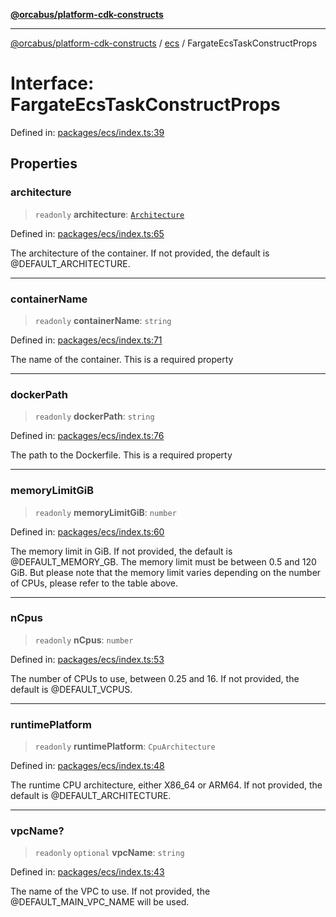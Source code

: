 [**@orcabus/platform-cdk-constructs**](../../../../README.md)

***

[@orcabus/platform-cdk-constructs](../../../../README.md) / [ecs](../README.md) / FargateEcsTaskConstructProps

# Interface: FargateEcsTaskConstructProps

Defined in: [packages/ecs/index.ts:39](https://github.com/orcabus/platform-cdk-constructs/blob/d147e1d3dfea325d03b6788743df722bc7755f87/packages/ecs/index.ts#L39)

## Properties

### architecture

> `readonly` **architecture**: [`Architecture`](../type-aliases/Architecture.md)

Defined in: [packages/ecs/index.ts:65](https://github.com/orcabus/platform-cdk-constructs/blob/d147e1d3dfea325d03b6788743df722bc7755f87/packages/ecs/index.ts#L65)

The architecture of the container. If not provided, the default is @DEFAULT_ARCHITECTURE.

***

### containerName

> `readonly` **containerName**: `string`

Defined in: [packages/ecs/index.ts:71](https://github.com/orcabus/platform-cdk-constructs/blob/d147e1d3dfea325d03b6788743df722bc7755f87/packages/ecs/index.ts#L71)

The name of the container. This is a required property

***

### dockerPath

> `readonly` **dockerPath**: `string`

Defined in: [packages/ecs/index.ts:76](https://github.com/orcabus/platform-cdk-constructs/blob/d147e1d3dfea325d03b6788743df722bc7755f87/packages/ecs/index.ts#L76)

The path to the Dockerfile. This is a required property

***

### memoryLimitGiB

> `readonly` **memoryLimitGiB**: `number`

Defined in: [packages/ecs/index.ts:60](https://github.com/orcabus/platform-cdk-constructs/blob/d147e1d3dfea325d03b6788743df722bc7755f87/packages/ecs/index.ts#L60)

The memory limit in GiB. If not provided, the default is @DEFAULT_MEMORY_GB.
The memory limit must be between 0.5 and 120 GiB.
But please note that the memory limit varies depending on the number of CPUs, please refer to the table above.

***

### nCpus

> `readonly` **nCpus**: `number`

Defined in: [packages/ecs/index.ts:53](https://github.com/orcabus/platform-cdk-constructs/blob/d147e1d3dfea325d03b6788743df722bc7755f87/packages/ecs/index.ts#L53)

The number of CPUs to use, between 0.25 and 16. If not provided, the default is @DEFAULT_VCPUS.

***

### runtimePlatform

> `readonly` **runtimePlatform**: `CpuArchitecture`

Defined in: [packages/ecs/index.ts:48](https://github.com/orcabus/platform-cdk-constructs/blob/d147e1d3dfea325d03b6788743df722bc7755f87/packages/ecs/index.ts#L48)

The runtime CPU architecture, either X86_64 or ARM64. If not provided, the default is @DEFAULT_ARCHITECTURE.

***

### vpcName?

> `readonly` `optional` **vpcName**: `string`

Defined in: [packages/ecs/index.ts:43](https://github.com/orcabus/platform-cdk-constructs/blob/d147e1d3dfea325d03b6788743df722bc7755f87/packages/ecs/index.ts#L43)

The name of the VPC to use. If not provided, the @DEFAULT_MAIN_VPC_NAME will be used.
